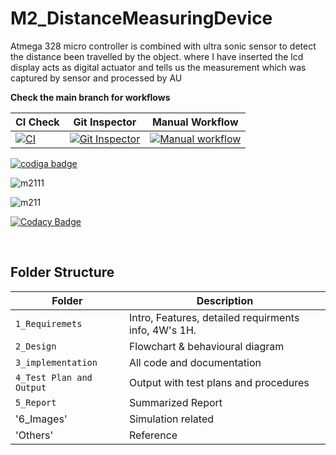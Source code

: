 # M2_DistanceMeasuringDevice

Atmega 328 micro controller is combined with ultra sonic sensor to detect the distance been travelled by the object. where I have inserted the lcd display acts as digital actuator and tells us the measurement which was captured by sensor and processed by AU

**Check the main branch for workflows**
<br>

CI Check | Git Inspector | Manual Workflow
------ | ------ | ------
[![CI](https://github.com/rajasekhart01/M2_AirQualityMonitor/actions/workflows/main.yml/badge.svg)](https://github.com/rajasekhart01/M2_AirQualityMonitor/actions/workflows/main.yml) | [![Git Inspector](https://github.com/rajasekhart01/M2_AirQualityMonitor/actions/workflows/git-inspector.yml/badge.svg)](https://github.com/rajasekhart01/M2_AirQualityMonitor/actions/workflows/git-inspector.yml) | [![Manual workflow](https://github.com/rajasekhart01/M2_AirQualityMonitor/actions/workflows/manual.yml/badge.svg)](https://github.com/rajasekhart01/M2_AirQualityMonitor/actions/workflows/manual.yml)

<a href="https://app.codiga.io/public/user/github/rajasekhart01">
   <img src="https://api.codiga.io/public/badge/user/github/rajasekhart01?style=light" alt="codiga badge" />
</a>

![m2111](https://user-images.githubusercontent.com/98815258/157288440-01e0a984-0eee-41d5-98af-4c8a890aca14.svg)

![m211](https://user-images.githubusercontent.com/98815258/157288464-4d7b7b50-98ba-4fbe-a2c8-5d3edd54a2f0.svg)

[![Codacy Badge](https://app.codacy.com/project/badge/Grade/9fcfc85538a64f128e9aff1183ce8e83)](https://www.codacy.com/gh/rajasekhart01/M2_AirQualityMonitor/dashboard?utm_source=github.com&amp;utm_medium=referral&amp;utm_content=rajasekhart01/M2_AirQualityMonitor&amp;utm_campaign=Badge_Grade)


<br>

## Folder Structure
Folder                   | Description
-------------------------|--------------------------
`1_Requiremets`          | Intro, Features, detailed requirments info, 4W's 1H.
`2_Design`         | Flowchart & behavioural diagram
`3_implementation`      | All code and documentation
`4_Test Plan and Output` | Output with test plans and procedures
`5_Report`               | Summarized Report
'6_Images'               | Simulation related
'Others' | Reference

